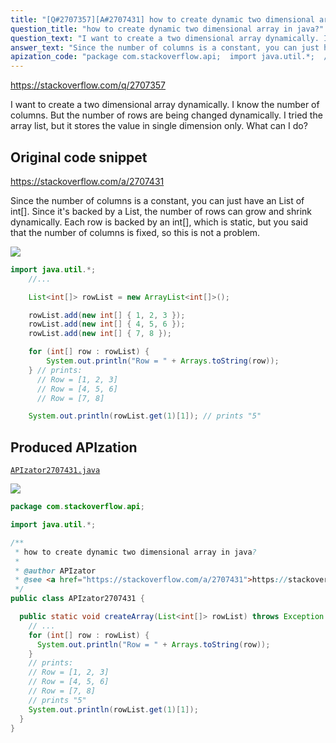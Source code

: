 ```yaml
---
title: "[Q#2707357][A#2707431] how to create dynamic two dimensional array in java?"
question_title: "how to create dynamic two dimensional array in java?"
question_text: "I want to create a two dimensional array dynamically. I know the number of columns. But the number of rows are being changed dynamically. I tried the array list, but it stores the value in single dimension only. What can I do?"
answer_text: "Since the number of columns is a constant, you can just have an List of int[]. Since it's backed by a List, the number of rows can grow and shrink dynamically. Each row is backed by an int[], which is static, but you said that the number of columns is fixed, so this is not a problem."
apization_code: "package com.stackoverflow.api;  import java.util.*;  /**  * how to create dynamic two dimensional array in java?  *  * @author APIzator  * @see <a href=\"https://stackoverflow.com/a/2707431\">https://stackoverflow.com/a/2707431</a>  */ public class APIzator2707431 {    public static void createArray(List<int[]> rowList) throws Exception {     // ...     for (int[] row : rowList) {       System.out.println(\"Row = \" + Arrays.toString(row));     }     // prints:     // Row = [1, 2, 3]     // Row = [4, 5, 6]     // Row = [7, 8]     // prints \"5\"     System.out.println(rowList.get(1)[1]);   } }"
---
```


https://stackoverflow.com/q/2707357

I want to create a two dimensional array dynamically.
I know the number of columns. But the number of rows are being changed dynamically. I tried the array list, but it stores the value in single dimension only. What can I do?



## Original code snippet

https://stackoverflow.com/a/2707431

Since the number of columns is a constant, you can just have an List of int[].
Since it&#x27;s backed by a List, the number of rows can grow and shrink dynamically. Each row is backed by an int[], which is static, but you said that the number of columns is fixed, so this is not a problem.

<div class="code-logo"><img src="/stackoverflow.png" /></div>

```java
import java.util.*;
    //...

    List<int[]> rowList = new ArrayList<int[]>();

    rowList.add(new int[] { 1, 2, 3 });
    rowList.add(new int[] { 4, 5, 6 });
    rowList.add(new int[] { 7, 8 });

    for (int[] row : rowList) {
        System.out.println("Row = " + Arrays.toString(row));
    } // prints:
      // Row = [1, 2, 3]
      // Row = [4, 5, 6]
      // Row = [7, 8]

    System.out.println(rowList.get(1)[1]); // prints "5"
```

## Produced APIzation

[`APIzator2707431.java`](https://github.com/pasqualesalza/apization-temp/raw/main/data/search/APIzator2707431.java)

<div class="code-logo"><img src="/apizator.png" /></div>

```java
package com.stackoverflow.api;

import java.util.*;

/**
 * how to create dynamic two dimensional array in java?
 *
 * @author APIzator
 * @see <a href="https://stackoverflow.com/a/2707431">https://stackoverflow.com/a/2707431</a>
 */
public class APIzator2707431 {

  public static void createArray(List<int[]> rowList) throws Exception {
    // ...
    for (int[] row : rowList) {
      System.out.println("Row = " + Arrays.toString(row));
    }
    // prints:
    // Row = [1, 2, 3]
    // Row = [4, 5, 6]
    // Row = [7, 8]
    // prints "5"
    System.out.println(rowList.get(1)[1]);
  }
}

```